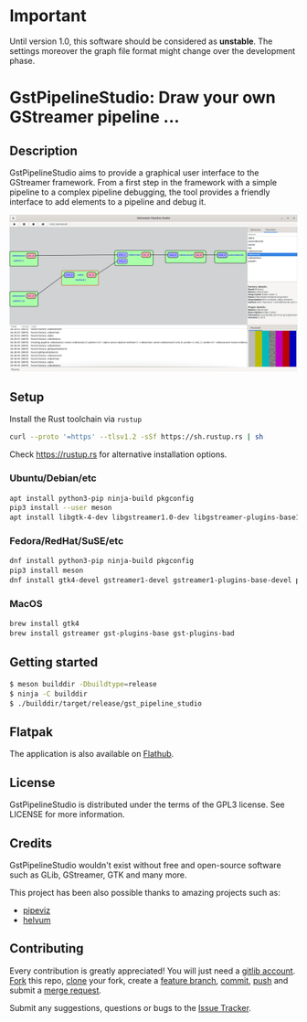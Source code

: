 # Important

Until version 1.0, this software should be considered as **unstable**.
The settings moreover the graph file format might change over the development phase.

# GstPipelineStudio: Draw your own GStreamer pipeline ...

## Description

GstPipelineStudio aims to provide a graphical user interface to the GStreamer framework. From a first step in the framework with a simple pipeline to a complex pipeline debugging, the tool provides a friendly interface to add elements to a pipeline and debug it.

![alt tag](data/screenshots/gps_screenshot.png)

## Setup

Install the Rust toolchain via `rustup`

```sh
curl --proto '=https' --tlsv1.2 -sSf https://sh.rustup.rs | sh
```

Check https://rustup.rs for alternative installation options.

### Ubuntu/Debian/etc

```sh
apt install python3-pip ninja-build pkgconfig
pip3 install --user meson
apt install libgtk-4-dev libgstreamer1.0-dev libgstreamer-plugins-base1.0-dev
```

### Fedora/RedHat/SuSE/etc

```sh
dnf install python3-pip ninja-build pkgconfig
pip3 install meson
dnf install gtk4-devel gstreamer1-devel gstreamer1-plugins-base-devel python3-pip ninja-build pkgconfig
```

### MacOS

```sh
brew install gtk4
brew install gstreamer gst-plugins-base gst-plugins-bad
```

## Getting started

```sh
$ meson builddir -Dbuildtype=release
$ ninja -C builddir
$ ./builddir/target/release/gst_pipeline_studio
```

## Flatpak

The application is also available on [Flathub](https://flathub.org/apps/details/org.freedesktop.dabrain34.GstPipelineStudio).

## License

GstPipelineStudio is distributed under the terms of the GPL3 license.
See LICENSE for more information.

## Credits

GstPipelineStudio wouldn't exist without free and open-source software such as
GLib, GStreamer, GTK and many more.

This project has been also possible thanks to amazing projects such as:

- [pipeviz](https://github.com/virinext/pipeviz)
- [helvum](https://gitlab.freedesktop.org/ryuukyu/helvum)

## Contributing

Every contribution is greatly appreciated! You will just need a [gitlib account](https://gitlab.freedesktop.org/users/sign_in?redirect_to_referer=yes). [Fork](https://docs.gitlab.com/ee/user/project/repository/forking_workflow.html) this repo, [clone](http://git-scm.com/docs/git-clone) your fork, create a [feature branch](https://www.google.com/search?q=git+feature+branches), [commit](http://git-scm.com/docs/git-commit), [push](http://git-scm.com/docs/git-push) and submit a [merge request](https://docs.gitlab.com/ee/user/project/merge_requests/creating_merge_requests.html).

Submit any suggestions, questions or bugs to the [Issue Tracker](https://gitlab.freedesktop.org/dabrain34/GstPipelineStudio/-/issues/).
